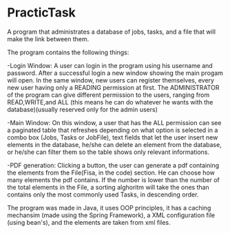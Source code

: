 # PracticTask
A program that administrates a database of jobs, tasks, and a file that will make the link between them.

The program contains the following things:

-Login Window: A user can login in the program using his username and password. After a successful login a new window showing the main progam will open. In the same window, new users can register themselves, every new user having only a READING permission at first. The ADMINISTRATOR of the program can give different permission to the users, ranging from READ,WRITE,and ALL (this means he can do whatever he wants with the database)(usually reserved only for the admin users)

-Main Window: On this window, a user that has the ALL permission can see a paginated table that refreshes depending on what option is selected in a combo box (Jobs, Tasks or JobFile), text fields that let the user insert new elements in the database, he/she can delete an element from the database, or he/she can filter them so the table shows only relevant informations.

-PDF generation: Clicking a button, the user can generate a pdf containing the elements from the File(Fisa, in the code) section. He can choose how many elements the pdf contains. If the number is lower than the number of the total elements in the File, a sorting alghoritm will take the ones than contains only the most commonly used Tasks, in descending order.

The program was made in Java, it uses OOP principles, it has a caching mechansim (made using the Spring Framework), a XML configuration file (using bean's), and the elements are taken from xml files.
